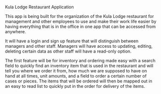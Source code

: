Kula Lodge Restaurant Application

This app is being built for the organization of the Kula Lodge restaurant for management and other employees to use and make their work life easier by having everything that is in the office in one app that can be accessed from anywhere.

It will have a login and sign up feature that will distinguish between managers and other staff.
    Managers will have access to updating, editing, deleting certain data as other staff will have a read-only option.

The first feature will be for inventory and ordering made easy with a search field to quickly find an inventory item that is used in the restaurant and will tell you where we order it from, how much we are supposed to have on hand at all times, unit amounts, and a field to order a certain number of cases or pieces. The items that will be ordered will then be mapped out in an easy to read list to quickly put in the order for delivery of the items.
